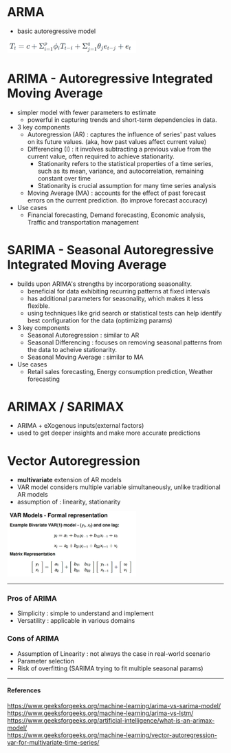 # ARMA
- basic autoregressive model
<img src="./resource/arma_expression.png" width="300px">

# ARIMA - Autoregressive Integrated Moving Average
- simpler model with fewer parameters to estimate
  - powerful in capturing trends and short-term dependencies in data.
- 3 key components
  - Autoregression (AR) : captures the influence of series' past values on its future values. (aka, how past values affect current value)
  - Differencing (I) : it involves subtracting a previous value from the current value, often required to achieve stationarity.
    - Stationarity refers to the statistical properties of a time series, such as its mean, variance, and autocorrelation, remaining constant over time
    - Stationarity is crucial assumption for many time series analysis
  - Moving Average (MA) : accounts for the effect of past forecast errors on the current prediction. (to improve forecast accuracy)
- Use cases
  - Financial forecasting, Demand forecasting, Economic analysis, Traffic and transportation management

# SARIMA - Seasonal Autoregressive Integrated Moving Average
- builds upon ARIMA's strengths by incorporationg seasonality.
  - beneficial for data exhibiting recurring patterns at fixed intervals
  - has additional parameters for seasonality, which makes it less flexible.
  - using techniques like grid search or statistical tests can help identify best configuration for the data (optimizing params)
- 3 key components
  - Seasonal Autoregression : similar to AR
  - Seasonal Differencing : focuses on removing seasonal patterns from the data to acheive stationarity.
  - Seasonal Moving Average : similar to MA
- Use cases
  - Retail sales forecasting, Energy consumption prediction, Weather forecasting

# ARIMAX / SARIMAX
- ARIMA + eXogenous inputs(external factors)
- used to get deeper insights and make more accurate predictions

# Vector Autoregression
- **multivariate** extension of AR models
- VAR model considers multiple variable simultaneously, unlike traditional AR models
- assumption of : linearity, stationarity
<img src="./resource/var_expression.png" width="300px">

---

### Pros of ARIMA
- Simplicity : simple to understand and implement
- Versatility : applicable in various domains

### Cons of ARIMA
- Assumption of Linearity : not always the case in real-world scenario
- Parameter selection
- Risk of overfitting (SARIMA trying to fit multiple seasonal params)

---

#### References
https://www.geeksforgeeks.org/machine-learning/arima-vs-sarima-model/  
https://www.geeksforgeeks.org/machine-learning/arima-vs-lstm/  
https://www.geeksforgeeks.org/artificial-intelligence/what-is-an-arimax-model/  
https://www.geeksforgeeks.org/machine-learning/vector-autoregression-var-for-multivariate-time-series/  


